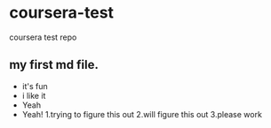 # coursera-test
coursera test repo
## my first md file.
* it's fun
* i like it
* Yeah
* Yeah!
 1.trying to figure this out
 2.will figure this out
 3.please work